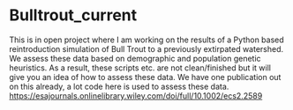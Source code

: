 # Bulltrout_current
This is in open project where I am working on the results of a Python based reintroduction simulation of Bull Trout to a previously extirpated watershed.  
We assess these data based on demographic and population genetic heuristics.  As a result, these scripts etc. are not clean/finished but it will give you an idea
of how to assess these data.  We have one publication out on this already, a lot code here is used to assess these data. 
https://esajournals.onlinelibrary.wiley.com/doi/full/10.1002/ecs2.2589
